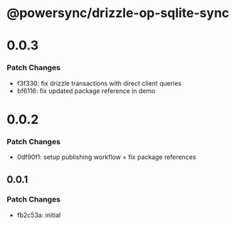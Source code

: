 # @powersync/drizzle-op-sqlite-sync

# 0.0.3

### Patch Changes

- f3f330: fix drizzle transactions with direct client queries
- bf6116: fix updated package reference in demo

# 0.0.2

### Patch Changes

- 0df90f1: setup publishing workflow + fix package references

## 0.0.1

### Patch Changes

- fb2c53a: initial
